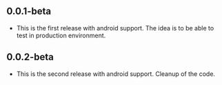 ## 0.0.1-beta

* This is the first release with android support. The idea is to be able to test in production environment.

## 0.0.2-beta

* This is the second release with android support. Cleanup of the code.
